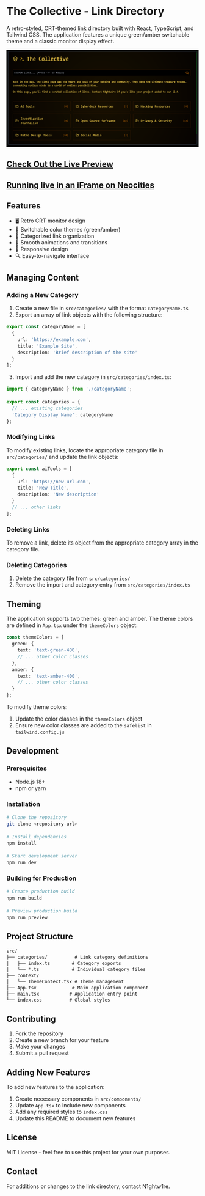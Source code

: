 # The Collective - Link Directory

A retro-styled, CRT-themed link directory built with React, TypeScript, and Tailwind CSS. The application features a unique green/amber switchable theme and a classic monitor display effect.

![The Collective Screenshot](https://github.com/n1ghtw1re/the-collective-links-tool/blob/main/the_collective_links.png)

## [Check Out the Live Preview](https://the-collective-links.netlify.app/)
## [Running live in an iFrame on Neocities](https://n1ghtw1re.neocities.org/pages/links)

## Features

- 🖥️ Retro CRT monitor design
- 🎨 Switchable color themes (green/amber)
- 📁 Categorized link organization
- 💫 Smooth animations and transitions
- 📱 Responsive design
- 🔍 Easy-to-navigate interface

## Managing Content

### Adding a New Category

1. Create a new file in `src/categories/` with the format `categoryName.ts`
2. Export an array of link objects with the following structure:

```typescript
export const categoryName = [
  {
    url: 'https://example.com',
    title: 'Example Site',
    description: 'Brief description of the site'
  }
];
```

3. Import and add the new category in `src/categories/index.ts`:

```typescript
import { categoryName } from './categoryName';

export const categories = {
  // ... existing categories
  'Category Display Name': categoryName
};
```

### Modifying Links

To modify existing links, locate the appropriate category file in `src/categories/` and update the link objects:

```typescript
export const aiTools = [
  {
    url: 'https://new-url.com',
    title: 'New Title',
    description: 'New description'
  }
  // ... other links
];
```

### Deleting Links

To remove a link, delete its object from the appropriate category array in the category file.

### Deleting Categories

1. Delete the category file from `src/categories/`
2. Remove the import and category entry from `src/categories/index.ts`

## Theming

The application supports two themes: green and amber. The theme colors are defined in `App.tsx` under the `themeColors` object:

```typescript
const themeColors = {
  green: {
    text: 'text-green-400',
    // ... other color classes
  },
  amber: {
    text: 'text-amber-400',
    // ... other color classes
  }
};
```

To modify theme colors:

1. Update the color classes in the `themeColors` object
2. Ensure new color classes are added to the `safelist` in `tailwind.config.js`

## Development

### Prerequisites

- Node.js 18+
- npm or yarn

### Installation

```bash
# Clone the repository
git clone <repository-url>

# Install dependencies
npm install

# Start development server
npm run dev
```

### Building for Production

```bash
# Create production build
npm run build

# Preview production build
npm run preview
```

## Project Structure

```
src/
├── categories/          # Link category definitions
│   ├── index.ts        # Category exports
│   └── *.ts            # Individual category files
├── context/
│   └── ThemeContext.tsx # Theme management
├── App.tsx             # Main application component
├── main.tsx           # Application entry point
└── index.css          # Global styles
```

## Contributing

1. Fork the repository
2. Create a new branch for your feature
3. Make your changes
4. Submit a pull request

## Adding New Features

To add new features to the application:

1. Create necessary components in `src/components/`
2. Update `App.tsx` to include new components
3. Add any required styles to `index.css`
4. Update this README to document new features

## License

MIT License - feel free to use this project for your own purposes.

## Contact

For additions or changes to the link directory, contact N1ghtw1re.
